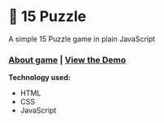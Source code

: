 # 🎲 15 Puzzle
A simple 15 Puzzle game in plain JavaScript

### [About game](https://en.wikipedia.org/wiki/15_puzzle) | [View the Demo](https://icherya.github.io/Fifteen-Puzzle/)

**Technology used:**
* HTML
* CSS
* JavaScript